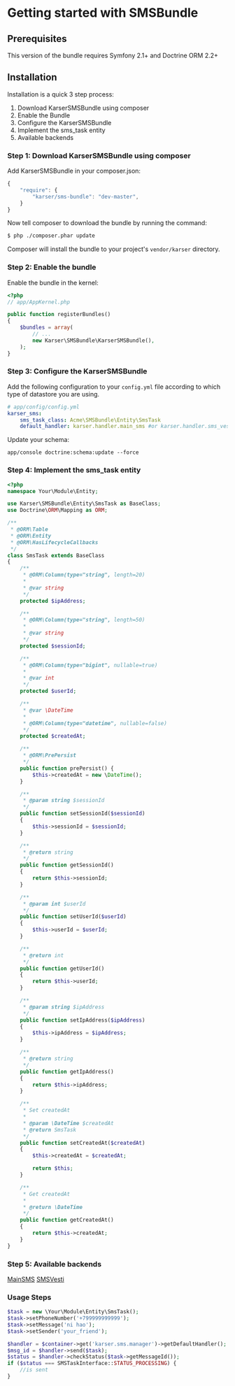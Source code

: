 Getting started with SMSBundle
=============

## Prerequisites

This version of the bundle requires Symfony 2.1+ and Doctrine ORM 2.2+

## Installation

Installation is a quick 3 step process:

1. Download KarserSMSBundle using composer
2. Enable the Bundle
3. Configure the KarserSMSBundle
4. Implement the sms_task entity
5. Available backends

### Step 1: Download KarserSMSBundle using composer

Add KarserSMSBundle in your composer.json:

```js
{
    "require": {
        "karser/sms-bundle": "dev-master",
    }
}
```

Now tell composer to download the bundle by running the command:

``` bash
$ php ./composer.phar update
```

Composer will install the bundle to your project's `vendor/karser` directory.

### Step 2: Enable the bundle

Enable the bundle in the kernel:

``` php
<?php
// app/AppKernel.php

public function registerBundles()
{
    $bundles = array(
        // ...
        new Karser\SMSBundle\KarserSMSBundle(),
    );
}
```

### Step 3: Configure the KarserSMSBundle

Add the following configuration to your `config.yml` file according to which type
of datastore you are using.

``` yaml
# app/config/config.yml
karser_sms:
    sms_task_class: Acme\SMSBundle\Entity\SmsTask
    default_handler: karser.handler.main_sms #or karser.handler.sms_vesti
```

Update your schema:
```
app/console doctrine:schema:update --force
```
### Step 4: Implement the sms_task entity

``` php
<?php
namespace Your\Module\Entity;

use Karser\SMSBundle\Entity\SmsTask as BaseClass;
use Doctrine\ORM\Mapping as ORM;

/**
 * @ORM\Table
 * @ORM\Entity
 * @ORM\HasLifecycleCallbacks
 */
class SmsTask extends BaseClass
{
    /**
     * @ORM\Column(type="string", length=20)
     *
     * @var string
     */
    protected $ipAddress;

    /**
     * @ORM\Column(type="string", length=50)
     *
     * @var string
     */
    protected $sessionId;

    /**
     * @ORM\Column(type="bigint", nullable=true)
     *
     * @var int
     */
    protected $userId;

    /**
     * @var \DateTime
     *
     * @ORM\Column(type="datetime", nullable=false)
     */
    protected $createdAt;

    /**
     * @ORM\PrePersist
     */
    public function prePersist() {
        $this->createdAt = new \DateTime();
    }

    /**
     * @param string $sessionId
     */
    public function setSessionId($sessionId)
    {
        $this->sessionId = $sessionId;
    }

    /**
     * @return string
     */
    public function getSessionId()
    {
        return $this->sessionId;
    }

    /**
     * @param int $userId
     */
    public function setUserId($userId)
    {
        $this->userId = $userId;
    }

    /**
     * @return int
     */
    public function getUserId()
    {
        return $this->userId;
    }

    /**
     * @param string $ipAddress
     */
    public function setIpAddress($ipAddress)
    {
        $this->ipAddress = $ipAddress;
    }

    /**
     * @return string
     */
    public function getIpAddress()
    {
        return $this->ipAddress;
    }

    /**
     * Set createdAt
     *
     * @param \DateTime $createdAt
     * @return SmsTask
     */
    public function setCreatedAt($createdAt)
    {
        $this->createdAt = $createdAt;

        return $this;
    }

    /**
     * Get createdAt
     *
     * @return \DateTime
     */
    public function getCreatedAt()
    {
        return $this->createdAt;
    }
}
```

### Step 5: Available backends
[MainSMS](https://github.com/karser/MainSMSBundle)
[SMSVesti](https://github.com/karser/SMSVestiBundle)

### Usage Steps
``` php
$task = new \Your\Module\Entity\SmsTask();
$task->setPhoneNumber('+799999999999');
$task->setMessage('ni hao');
$task->setSender('your_friend');

$handler = $container->get('karser.sms.manager')->getDefaultHandler();
$msg_id = $handler->send($task);
$status = $handler->checkStatus($task->getMessageId());
if ($status === SMSTaskInterface::STATUS_PROCESSING) {
    //is sent
}
```
